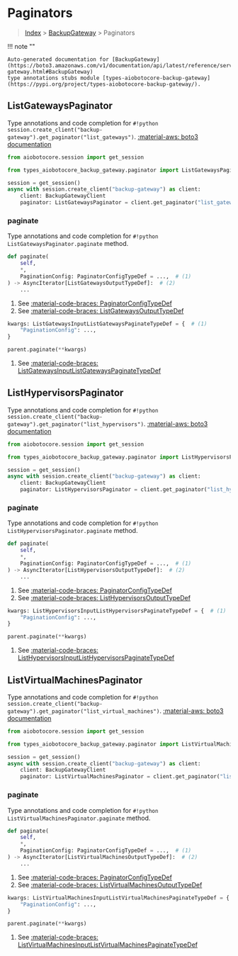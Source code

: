 # Paginators

> [Index](../README.md) > [BackupGateway](./README.md) > Paginators

!!! note ""

    Auto-generated documentation for [BackupGateway](https://boto3.amazonaws.com/v1/documentation/api/latest/reference/services/backup-gateway.html#BackupGateway)
    type annotations stubs module [types-aiobotocore-backup-gateway](https://pypi.org/project/types-aiobotocore-backup-gateway/).

## ListGatewaysPaginator

Type annotations and code completion for `#!python session.create_client("backup-gateway").get_paginator("list_gateways")`.
[:material-aws: boto3 documentation](https://boto3.amazonaws.com/v1/documentation/api/latest/reference/services/backup-gateway.html#BackupGateway.Paginator.ListGateways)

```python title="Usage example"
from aiobotocore.session import get_session

from types_aiobotocore_backup_gateway.paginator import ListGatewaysPaginator

session = get_session()
async with session.create_client("backup-gateway") as client:
    client: BackupGatewayClient
    paginator: ListGatewaysPaginator = client.get_paginator("list_gateways")
```


### paginate

Type annotations and code completion for `#!python ListGatewaysPaginator.paginate` method.

```python title="Method definition"
def paginate(
    self,
    *,
    PaginationConfig: PaginatorConfigTypeDef = ...,  # (1)
) -> AsyncIterator[ListGatewaysOutputTypeDef]:  # (2)
    ...
```

1. See [:material-code-braces: PaginatorConfigTypeDef](./type_defs.md#paginatorconfigtypedef) 
2. See [:material-code-braces: ListGatewaysOutputTypeDef](./type_defs.md#listgatewaysoutputtypedef) 


```python title="Usage example with kwargs"
kwargs: ListGatewaysInputListGatewaysPaginateTypeDef = {  # (1)
    "PaginationConfig": ...,
}

parent.paginate(**kwargs)
```

1. See [:material-code-braces: ListGatewaysInputListGatewaysPaginateTypeDef](./type_defs.md#listgatewaysinputlistgatewayspaginatetypedef) 
## ListHypervisorsPaginator

Type annotations and code completion for `#!python session.create_client("backup-gateway").get_paginator("list_hypervisors")`.
[:material-aws: boto3 documentation](https://boto3.amazonaws.com/v1/documentation/api/latest/reference/services/backup-gateway.html#BackupGateway.Paginator.ListHypervisors)

```python title="Usage example"
from aiobotocore.session import get_session

from types_aiobotocore_backup_gateway.paginator import ListHypervisorsPaginator

session = get_session()
async with session.create_client("backup-gateway") as client:
    client: BackupGatewayClient
    paginator: ListHypervisorsPaginator = client.get_paginator("list_hypervisors")
```


### paginate

Type annotations and code completion for `#!python ListHypervisorsPaginator.paginate` method.

```python title="Method definition"
def paginate(
    self,
    *,
    PaginationConfig: PaginatorConfigTypeDef = ...,  # (1)
) -> AsyncIterator[ListHypervisorsOutputTypeDef]:  # (2)
    ...
```

1. See [:material-code-braces: PaginatorConfigTypeDef](./type_defs.md#paginatorconfigtypedef) 
2. See [:material-code-braces: ListHypervisorsOutputTypeDef](./type_defs.md#listhypervisorsoutputtypedef) 


```python title="Usage example with kwargs"
kwargs: ListHypervisorsInputListHypervisorsPaginateTypeDef = {  # (1)
    "PaginationConfig": ...,
}

parent.paginate(**kwargs)
```

1. See [:material-code-braces: ListHypervisorsInputListHypervisorsPaginateTypeDef](./type_defs.md#listhypervisorsinputlisthypervisorspaginatetypedef) 
## ListVirtualMachinesPaginator

Type annotations and code completion for `#!python session.create_client("backup-gateway").get_paginator("list_virtual_machines")`.
[:material-aws: boto3 documentation](https://boto3.amazonaws.com/v1/documentation/api/latest/reference/services/backup-gateway.html#BackupGateway.Paginator.ListVirtualMachines)

```python title="Usage example"
from aiobotocore.session import get_session

from types_aiobotocore_backup_gateway.paginator import ListVirtualMachinesPaginator

session = get_session()
async with session.create_client("backup-gateway") as client:
    client: BackupGatewayClient
    paginator: ListVirtualMachinesPaginator = client.get_paginator("list_virtual_machines")
```


### paginate

Type annotations and code completion for `#!python ListVirtualMachinesPaginator.paginate` method.

```python title="Method definition"
def paginate(
    self,
    *,
    PaginationConfig: PaginatorConfigTypeDef = ...,  # (1)
) -> AsyncIterator[ListVirtualMachinesOutputTypeDef]:  # (2)
    ...
```

1. See [:material-code-braces: PaginatorConfigTypeDef](./type_defs.md#paginatorconfigtypedef) 
2. See [:material-code-braces: ListVirtualMachinesOutputTypeDef](./type_defs.md#listvirtualmachinesoutputtypedef) 


```python title="Usage example with kwargs"
kwargs: ListVirtualMachinesInputListVirtualMachinesPaginateTypeDef = {  # (1)
    "PaginationConfig": ...,
}

parent.paginate(**kwargs)
```

1. See [:material-code-braces: ListVirtualMachinesInputListVirtualMachinesPaginateTypeDef](./type_defs.md#listvirtualmachinesinputlistvirtualmachinespaginatetypedef) 
